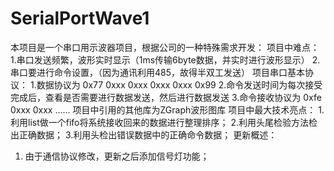 # SerialPortWave1
本项目是一个串口用示波器项目，根据公司的一种特殊需求开发：
项目中难点：
  1.串口发送频繁，波形实时显示（1ms传输6byte数据，并实时进行波形显示）
  2.串口要进行命令设置，（因为通讯利用485，故得半双工发送）
项目串口基本协议：
  1.数据协议为 0x77 0xxx 0xxx 0xxx 0xxx 0x99
  2.命令发送时间为每次接受完成后，查看是否需要进行数据发送，然后进行数据发送
  3.命令接收协议为 0xfe 0xxx 0xxx ……
项目中引用的其他库为ZGraph波形图库
项目中最大技术亮点：
  1.利用list做一个fifo将系统接收回来的数据进行整理排序；
  2.利用头尾检验方法检出正确数据；
  3.利用头检出错误数据中的正确命令数据；
更新概述：
  1. 由于通信协议修改，更新之后添加信号灯功能；

  
